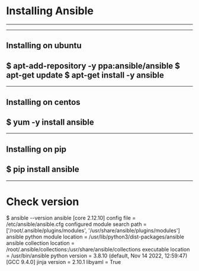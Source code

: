 # Installing Ansible
---

---
## Installing on ubuntu
$ apt-add-repository -y ppa:ansible/ansible
$ apt-get update
$ apt-get install -y ansible
---

---
## Installing on centos
$ yum -y install ansible
---

---
## Installing on pip
$ pip install ansible
---

---
# Check version
$ ansible --version
ansible [core 2.12.10]
  config file = /etc/ansible/ansible.cfg
  configured module search path = ['/root/.ansible/plugins/modules', '/usr/share/ansible/plugins/modules']
  ansible python module location = /usr/lib/python3/dist-packages/ansible
  ansible collection location = /root/.ansible/collections:/usr/share/ansible/collections
  executable location = /usr/bin/ansible
  python version = 3.8.10 (default, Nov 14 2022, 12:59:47) [GCC 9.4.0]
  jinja version = 2.10.1
  libyaml = True
